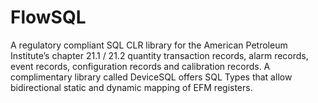 # FlowSQL
A regulatory compliant SQL CLR library for the American Petroleum Institute’s chapter 21.1 / 21.2 quantity transaction records, alarm records, event records, configuration records and calibration records. A complimentary library called DeviceSQL offers SQL Types that allow bidirectional static and dynamic mapping of EFM registers.

